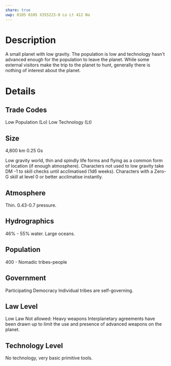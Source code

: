 ```yaml
---
share: true
uwp: 0105 0105 X355223-0 Lo Lt 412 Na
---
```


# Description
A small planet with low gravity. The population is low and technology hasn't advanced enough for the population to leave the planet. While some external visitors make the trip to the planet to hunt, generally there is nothing of interest about the planet.

# Details
## Trade Codes
Low Population (Lo)
Low Technology (Lt)

## Size
4,800 km
0.25 Gs

Low gravity world, thin and spindly life forms and flying as a common form of location (if enough atmosphere).
Characters not used to low gravity take DM -1 to skill checks until acclimatised (1d6 weeks).
Characters with a Zero-G skill at level 0 or better acclimatise instantly.

## Atmosphere
Thin. 0.43-0.7 pressure.

## Hydrographics
46% - 55% water. Large oceans.

## Population
400 - Nomadic tribes-people

## Government
Participating Democracy
Individual tribes are self-governing.

## Law Level
Low Law
Not allowed: Heavy weapons
Interplanetary agreements have been drawn up to limit the use and presence of advanced weapons on the planet.

## Technology Level
No technology, very basic primitive tools.

